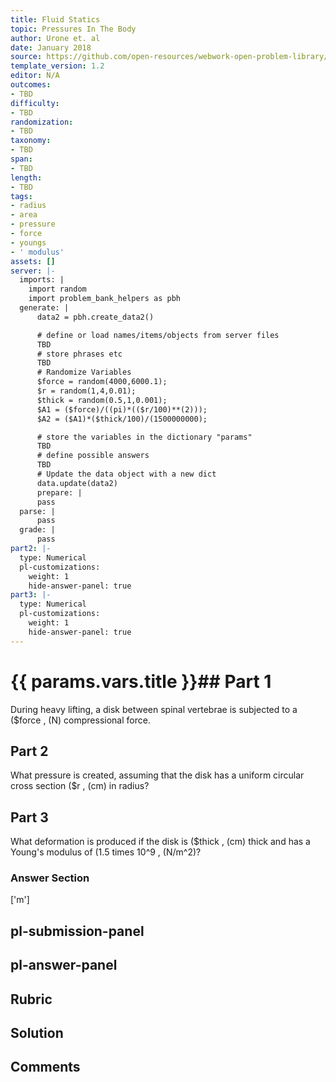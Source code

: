 ```yaml
---
title: Fluid Statics
topic: Pressures In The Body
author: Urone et. al
date: January 2018
source: https://github.com/open-resources/webwork-open-problem-library/tree/master/Contrib/BrockPhysics/College_Physics_Urone/11.Fluid_Statics/NU_U17-11-09-010.pg
template_version: 1.2
editor: N/A
outcomes:
- TBD
difficulty:
- TBD
randomization:
- TBD
taxonomy:
- TBD
span:
- TBD
length:
- TBD
tags:
- radius
- area
- pressure
- force
- youngs
- ' modulus'
assets: []
server: |-
  imports: |
    import random
    import problem_bank_helpers as pbh
  generate: |
      data2 = pbh.create_data2()

      # define or load names/items/objects from server files
      TBD
      # store phrases etc
      TBD
      # Randomize Variables
      $force = random(4000,6000.1);
      $r = random(1,4,0.01);
      $thick = random(0.5,1,0.001);
      $A1 = ($force)/((pi)*(($r/100)**(2)));
      $A2 = ($A1)*($thick/100)/(1500000000);

      # store the variables in the dictionary "params"
      TBD
      # define possible answers
      TBD
      # Update the data object with a new dict
      data.update(data2)
      prepare: |
      pass
  parse: |
      pass
  grade: |
      pass
part2: |-
  type: Numerical
  pl-customizations:
    weight: 1
    hide-answer-panel: true
part3: |-
  type: Numerical
  pl-customizations:
    weight: 1
    hide-answer-panel: true
---
```


# {{ params.vars.title }}## Part 1 
During heavy lifting, a disk between spinal vertebrae is subjected to a ($force , (N) compressional force. 
## Part 2 
What pressure is created, assuming that the disk has a uniform circular cross section ($r , (cm) in radius? 
## Part 3 
What deformation is produced if the disk is ($thick , (cm) thick and has a Young's modulus of (1.5 times 10^9 , (N/m^2)? 


### Answer Section 
['m']

## pl-submission-panel 


## pl-answer-panel 


## Rubric 


## Solution 


## Comments 


